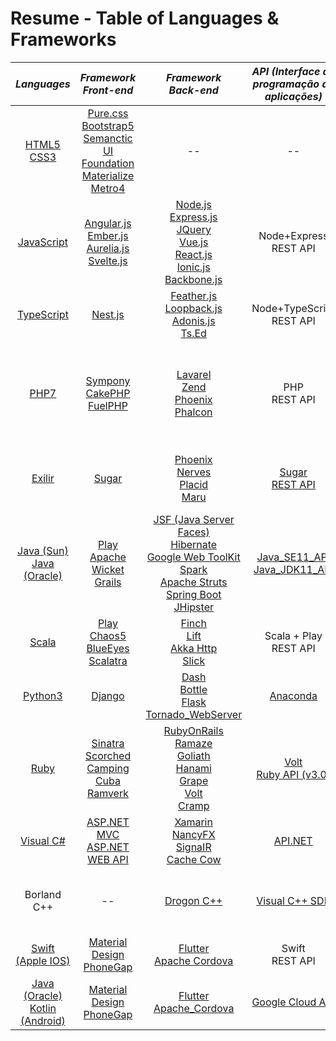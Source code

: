 # Resume - Table of Languages & Frameworks


| ***Languages*** | ***Framework<br> Front-end*** | ***Framework<br> Back-end*** | ***API (Interface de<br> programação de<br> aplicações)*** | ***IDE (Ambiente de<br> desenvolvimento<br> integrado)*** |
| :---: | :---: | :---: | :---: | :---: |
| <a href="https://www.w3.org/TR/html5/" title="HTML5"> HTML5</a> <br> <a href="https://www.w3.org/TR/CSS/" title="CSS3"> CSS3</a> | <a href="https://purecss.io/"> Pure.css</a> <br>  <a href="https://getbootstrap.com/" title="Bootstrap"> Bootstrap5</a> <br> <a href="https://semantic-ui.com/"> Semanctic UI</a> <br> <a href="https://get.foundation/"> Foundation</a> <br> <a href="https://materializecss.com/"> Materialize</a> <br> <a href="https://metroui.org.ua/index.html"> Metro4</a> | -- | -- | <a href="https://notepad-plus-plus.org/downloads/"> Notepad++</a> <br> <a href="https://code.visualstudio.com/"> VisualStudio_Code</a> <br>  <a href="https://www.sublimetext.com/"> Sublime_Text</a> |
| <a href="https://developer.mozilla.org/en-US/docs/Web/JavaScript" title="JavaScript"> JavaScript</a> | <a href="https://angular.io/" title="Angular"> Angular.js</a> <br> <a href="https://emberjs.com/"> Ember.js </a> <br> <a href="https://aurelia.io/"> Aurelia.js</a> <br> <a href="https://svelte.dev/"> Svelte.js </a> | <a href="https://nodejs.org/" title="Node.js"> Node.js</a> <br> <a href="https://developer.mozilla.org/pt-BR/docs/Learn/Server-side/Express_Nodejs/Introduction"> Express.js </a> <br> <a href="https://jquery.com/" title="jQuery"> JQuery</a> <br> <a href="https://vuejs.org/"> Vue.js</a> <br> <a href="https://pt-br.reactjs.org/"> React.js</a> <br> <a href="https://ionicframework.com/"> Ionic.js </a> <br> <a href="https://backbonejs.org/"> Backbone.js </a> | Node+Express <br> REST API | <a href="https://notepad-plus-plus.org/downloads/"> Notepad++</a> <br> <a href="https://code.visualstudio.com/"> VisualStudio_Code</a> <br>  <a href="https://www.sublimetext.com/"> Sublime_Text</a> <br> <a href="https://www.jetbrains.com/pt-br/products/">Jetbrains</a> <br> <a href="https://atom.io/">Atom</a>|
| <a href="https://www.typescriptlang.org/"> TypeScript</a> | <a href="https://nextjs.org/"> Nest.js</a> | <a href="https://feathersjs.com/"> Feather.js</a> <br>  <a href="https://loopback.io/"> Loopback.js</a> <br> <a href="https://adonisjs.com/"> Adonis.js</a> <br> <a href="https://tsed.io/"> Ts.Ed</a> | Node+TypeScript <br> REST API | <a href="https://notepad-plus-plus.org/downloads/"> Notepad++</a> <br> <a href="https://code.visualstudio.com/"> VisualStudio_Code</a> <br>  <a href="https://www.sublimetext.com/"> Sublime Text</a> |
| <a href="https://php.net/" title="PHP"> PHP7</a> | <a href="https://symfony.com/"> Sympony</a> <br> <a href="https://cakephp.org/"> CakePHP</a> <br> <a href="https://fuelphp.com/"> FuelPHP</a> | <a href="https://laravel.com/"> Lavarel</a> <br> <a href="https://www.zend.com/"> Zend</a> <br> <a href="https://www.phoenixframework.org/"> Phoenix</a> <br> <a href="https://phalcon.io/en-us"> Phalcon</a> | PHP <br> REST API | <a href="https://notepad-plus-plus.org/downloads/"> Notepad++</a> <br> <a href="https://code.visualstudio.com/"> VisualStudio_Code</a> <br>  <a href="https://www.sublimetext.com/"> Sublime_Text</a> <br> <a href="https://www.eclipse.org/downloads/"> Eclipse</a> <br> <a href="https://netbeans.apache.org/help/index.html#documentation"> Apache NetBeans</a> <br> <a href="https://www.mpsoftware.dk/phpdesigner.php"> PHP Designer8</a> <br> <a href="https://www.jetbrains.com/phpstorm/"> PHPStorm</a> <br> <a href="https://www.codelobster.com/">CodeLobster</a> |
| <a href="https://elixir-lang.org/"> Exilir</a> | <a href="https://sugar-framework.github.io/"> Sugar</a> | <a href="https://www.phoenixframework.org/"> Phoenix</a> <br> <a href="https://www.nerves-project.org/"> Nerves</a> <br> <a href="https://hexdocs.pm/placid/readme.html"> Placid</a> <br>  <a href="https://maru.readme.io/docs"> Maru</a> | <a href="https://support.sugarcrm.com/Documentation/Sugar_Developer/Sugar_Developer_Guide_11.0/Integration/Web_Services/REST_API/"> Sugar <br> REST API </a> | <a href="https://notepad-plus-plus.org/downloads/"> Notepad++</a> <br> <a href="https://code.visualstudio.com/"> VisualStudio_Code</a> <br> <a href="https://www.sublimetext.com/"> Sublime_Text</a> <br> <a href="https://www.jetbrains.com/pt-br/idea/">Intelli IDEA</a> <br> <a href="https://www.spacemacs.org/">SpaceMacs</a> <br> |
| <a href="https://docs.oracle.com/javase/8/docs/technotes/guides/language/index.html"> Java (Sun) <br> Java (Oracle)</a> | <a href="https://www.playframework.com/"> Play</a> <br> <a href="https://wicket.apache.org/"> Apache Wicket</a> <br> <a href="https://grails.org/"> Grails</a> | <a href="https://www.oracle.com/java/technologies/javaserverfaces.html"> JSF (Java Server Faces)</a> <br> <a href="https://hibernate.org/"> Hibernate</a> <br>  <a href="http://www.gwtproject.org/"> Google Web ToolKit</a> <br>  <a href="https://sparkjava.com/"> Spark</a> <br> <a href="https://struts.apache.org/"> Apache Struts</a> <br> <a href="https://spring.io/projects/spring-boot"> Spring Boot </a> <br> <a href="https://www.jhipster.tech/"> JHipster</a>  | <a href="https://docs.oracle.com/en/java/javase/11/docs/api/index.html"> Java_SE11_API <br> Java_JDK11_API </a> | <a href="https://code.visualstudio.com/"> VisualStudio_Code</a> <br> <a href="https://www.jetbrains.com/pt-br/idea/">Intelli_IDEA</a> <br> <a href="https://www.eclipse.org/downloads/"> Eclipse</a> <br> <a href="https://netbeans.apache.org/help/index.html#documentation"> Apache NetBeans</a> |
| <a href="https://www.scala-lang.org/"> Scala</a> | <a href="https://www.playframework.com/"> Play</a> <br> <a href="https://github.com/tiagorlampert/CHAOS"> Chaos5</a> <br> <a href="https://github.com/jdegoes/blueeyes"> BlueEyes</a> <br> <a href="https://scalatra.org/"> Scalatra</a> | <a href="https://finagle.github.io/finch/"> Finch</a> <br> <a href="https://liftweb.net/"> Lift</a> <br> <a href="https://doc.akka.io/docs/akka-http/current/index.html"> Akka Http</a> <br> <a href="https://scala-slick.org/"> Slick </a> | Scala + Play <br> REST API | <a href="https://www.jetbrains.com/pt-br/idea/">Intelli_IDEA</a> <br> <a href="https://www.eclipse.org/downloads/"> Eclipse</a> <br> <a href="https://netbeans.apache.org/help/index.html#documentation"> Apache NetBeans</a> | 
| <a href="https://docs.python.org/3/"> Python3</a> | <a href="https://www.djangoproject.com/"> Django</a> | <a href="https://dash.plotly.com/introduction"> Dash</a> <br> <a href="https://bottlepy.org/docs/dev/"> Bottle</a> <br> <a href="https://flask.palletsprojects.com/en/2.0.x/"> Flask</a> <br> <a href="https://www.tornadoweb.org/en/stable/"> Tornado_WebServer</a> | <a href="https://docs.anaconda.com/"> Anaconda</a> | <a href="https://code.visualstudio.com/"> VisualStudio_Code</a> <br> <a href="https://www.jetbrains.com/pt-br/pycharm-edu/">PyCharm_Edu</a> |
| <a href="https://www.ruby-lang.org/pt/"> Ruby</a> | <a href="http://sinatrarb.com/"> Sinatra</a> <br> <a href="https://scorchedrb.com/"> Scorched</a>  <br> <a href="https://github.com/camping/camping"> Camping</a> <br> <a href="https://github.com/soveran/cuba"> Cuba</a> <br> <a href="https://github.com/sandelius/ramverk"> Ramverk</a> | <a href="https://rubyonrails.org/"> RubyOnRails</a> <br> <a href="http://ramaze.net/"> Ramaze</a> <br> <a href="https://github.com/postrank-labs/goliath"> Goliath</a> <br> <a href="https://hanamirb.org/"> Hanami</a> <br> <a href="https://github.com/ruby-grape/grape"> Grape</a> <br> <a href="https://github.com/voltrb/volt"> Volt</a> <br> <a href="https://github.com/lifo/cramp"> Cramp</a> | <a href="https://github.com/voltrb/volt"> Volt</a> <br> <a href="https://rubyapi.org/"> Ruby API (v3.0)</a> | <a href="https://code.visualstudio.com/"> VisualStudio_Code</a> <br> <a href="https://www.jetbrains.com/pt-br/ruby/"> JetBrains_RubyMine</a> |
| <a href="https://docs.microsoft.com/pt-br/dotnet/csharp/"> Visual C#</a> | <a href="http://www.asp.net/mvc"> ASP.NET MVC</a>  <br>  <a href="http://www.asp.net/web-api"> ASP.NET WEB API</a> |  <a href="https://dotnet.microsoft.com/apps/xamarin"> Xamarin</a> <br> <a href="http://nancyfx.org/"> NancyFX</a> <br> <a href="http://www.asp.net/signalr"> SignaIR</a> <br> <a href="https://github.com/aliostad/CacheCow"> Cache Cow</a> | <a href="https://docs.microsoft.com/pt-br/dotnet/api/"> API.NET</a> | <a href="https://code.visualstudio.com/"> VisualStudio_Code</a> <br> |
| Borland C++ | -- | <a href="https://github.com/drogonframework/drogon">Drogon C++</a> | <a href="https://docs.microsoft.com/pt-br/archive/msdn-magazine/2013/august/c-bringing-restful-services-to-c-developers">Visual C++ SDK</a> | <a href="https://edn.embarcadero.com/article/20633">Embarcadero C++ <br> <a href="http://stdcxx.apache.org/">Apache C++</a> <br> <a href="https://code.visualstudio.com/">VisualStudio_Code</a> <br> <a href="https://www.jetbrains.com/pt-br/resharper-cpp/">ReSharper C++</a> <br> <a href="https://docs.microsoft.com/en-US/cpp/windows/latest-supported-vc-redist?view=msvc-160">Microsoft_Visual_C++ <br> |
| <a href="https://www.apple.com/swift/"> Swift (Apple IOS)</a> |  <a href="https://material.io/design"> Material Design</a> <br> <a href="https://blog.phonegap.com/update-for-customers-using-phonegap-and-phonegap-build-cc701c77502c"> PhoneGap</a> | <a href="https://flutter.dev/"> Flutter</a> <br> <a href="https://cordova.apache.org/"> Apache Cordova</a> | Swift <br> REST API | <a href="https://developer.apple.com/xcode/ide/">Apple_XCode</a> <br> <a href="https://www.jetbrains.com/objc/promo/">JetBrains_AppCode</a> |
| <a href="https://docs.oracle.com/javase/8/docs/technotes/guides/language/index.html"> Java (Oracle)</a> <br> <a href="https://developer.android.com/kotlin"> Kotlin (Android)</a> |  <a href="https://material.io/design"> Material Design</a> <br> <a href="https://blog.phonegap.com/update-for-customers-using-phonegap-and-phonegap-build-cc701c77502c"> PhoneGap</a> | <a href="https://flutter.dev/"> Flutter</a> <br> <a href="https://cordova.apache.org/"> Apache_Cordova</a> | <a href="https://console.cloud.google.com/apis/"> Google Cloud API</a> | <a href="https://developer.android.com/studio/">Android_Studio</a> <br> <a href="https://www.jetbrains.com/pt-br/idea/">Intelli_IDEA</a> <br>  <a href="https://www.sublimetext.com/"> Sublime_Text</a> |

